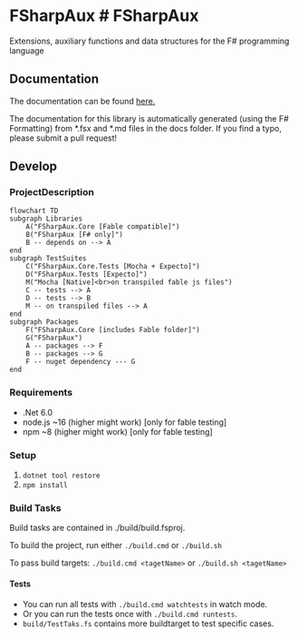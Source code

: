 # FSharpAux	# FSharpAux

Extensions, auxiliary functions and data structures for the F# programming language

## Documentation	

The documentation can be found [here.](http://csbiology.github.io/FSharpAux)	

The documentation for this library is automatically generated (using the F# Formatting) from *.fsx and *.md files in the docs folder. If you find a typo, please submit a pull request!

## Develop

### ProjectDescription

```mermaid
flowchart TD
subgraph Libraries
    A("FSharpAux.Core [Fable compatible]")
    B("FSharpAux [F# only]")
    B -- depends on --> A
end
subgraph TestSuites
    C("FSharpAux.Core.Tests [Mocha + Expecto]")
    D("FSharpAux.Tests [Expecto]")
    M("Mocha [Native]<br>on transpiled fable js files")
    C -- tests --> A
    D -- tests --> B
    M -- on transpiled files --> A
end
subgraph Packages
    F("FSharpAux.Core [includes Fable folder]")
    G("FSharpAux")
    A -- packages --> F
    B -- packages --> G
    F -- nuget dependency --- G
end
```

### Requirements

- .Net 6.0
- node.js ~16 (higher might work) [only for fable testing]
- npm ~8 (higher might work) [only for fable testing]

### Setup

1. `dotnet tool restore`
1. `npm install`

### Build Tasks

Build tasks are contained in ./build/build.fsproj.

To build the project, run either `./build.cmd` or `./build.sh`

To pass build targets: `./build.cmd <tagetName>` or `./build.sh <tagetName>`

#### Tests

- You can run all tests with `./build.cmd watchtests` in watch mode.
- Or you can run the tests once with `./build.cmd runtests`.
- `build/TestTaks.fs` contains more buildtarget to test specific cases.

